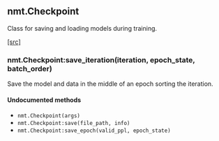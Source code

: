 <a name="nmt.Checkpoint.dok"></a>


## nmt.Checkpoint ##

Class for saving and loading models during training.

<a class="entityLink" href="https://github.com/opennmt/opennmt/blob/84822a44954b241391f9198ab595f845feb7a6b0/lib/train/checkpoint.lua#L34">[src]</a>
<a name="nmt.Checkpoint:save_iteration"></a>


### nmt.Checkpoint:save_iteration(iteration, epoch_state, batch_order) ###

 Save the model and data in the middle of an epoch sorting the iteration. 


#### Undocumented methods ####

<a name="nmt.Checkpoint"></a>
 * `nmt.Checkpoint(args)`
<a name="nmt.Checkpoint:save"></a>
 * `nmt.Checkpoint:save(file_path, info)`
<a name="nmt.Checkpoint:save_epoch"></a>
 * `nmt.Checkpoint:save_epoch(valid_ppl, epoch_state)`
